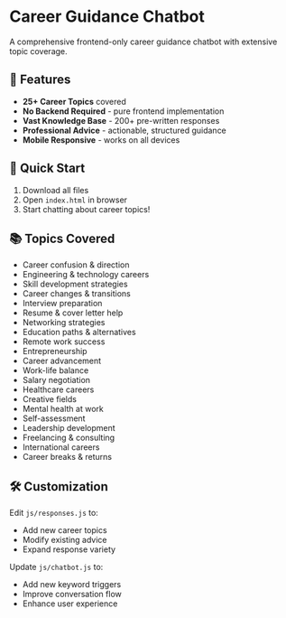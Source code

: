 # Career Guidance Chatbot

A comprehensive frontend-only career guidance chatbot with extensive topic coverage.

## 🌟 Features

- **25+ Career Topics** covered
- **No Backend Required** - pure frontend implementation
- **Vast Knowledge Base** - 200+ pre-written responses
- **Professional Advice** - actionable, structured guidance
- **Mobile Responsive** - works on all devices

## 🚀 Quick Start

1. Download all files
2. Open `index.html` in browser
3. Start chatting about career topics!

## 📚 Topics Covered

- Career confusion & direction
- Engineering & technology careers
- Skill development strategies
- Career changes & transitions
- Interview preparation
- Resume & cover letter help
- Networking strategies
- Education paths & alternatives
- Remote work success
- Entrepreneurship
- Career advancement
- Work-life balance
- Salary negotiation
- Healthcare careers
- Creative fields
- Mental health at work
- Self-assessment
- Leadership development
- Freelancing & consulting
- International careers
- Career breaks & returns

## 🛠️ Customization

Edit `js/responses.js` to:
- Add new career topics
- Modify existing advice
- Expand response variety

Update `js/chatbot.js` to:
- Add new keyword triggers
- Improve conversation flow
- Enhance user experience
